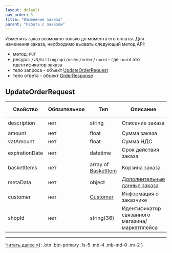 ```yaml
---
layout: default
nav_order: 3
title: "Изменение заказа"
parent: "Работа с заказом"
---
```


Изменить заказ возможно только до момента его оплаты.
Для изменения заказа, необходимо вызвать следующий метод API:

- метод: `PUT`
- ресурс: `/v3/billing/api/order/order/:uuid` - где `:uuid` это идентификатор заказа 
- тело запроса - объект [UpdateOrderRequest](#updateorderrequest)
- тело ответа - объект [OrderResponse](/docs/order/create/#orderresponse)


## UpdateOrderRequest

| Свойство       | Обязательное | Тип                                                   | Описание                                                  | Пример значения                         |
|----------------|--------------|-------------------------------------------------------|-----------------------------------------------------------|-----------------------------------------|
| description    | нет          | string                                                | Описание заказа                                           | `Оплата номера в отеле`                 |
| amount         | нет          | float                                                 | Сумма заказа                                              | `19658.45`                              |
| vatAmount      | нет          | float                                                 | Сумма НДС                                                 | `156.56`                                |
| expirationDate | нет          | datetime                                              | Срок действия заказа                                      | `2020-12-22T00:00:00+00:00`             |
| basketItems    | нет          | array of [BasketItem](/docs/order/create/#basketitem) | Корзина заказа                                            |                                         |
| metaData       | нет          | object                                                | [Дополнительные данные заказа](/docs/order/metadata/)     |                                         |
| customer       | нет          | [Customer](/docs/order/create/#customer)              | Информация о заказчике                                    |                                         |
| shopId         | нет          | string(36)                                            | Идентификатор связанного магазина/маркетплейса            | `06581534-196a-1105-839a-82422289d6d9`  |

---

[Читать далее &raquo;](/docs/order/delete){: .btn .btn-primary .fs-5 .mb-4 .mb-md-0 .mr-2 }
